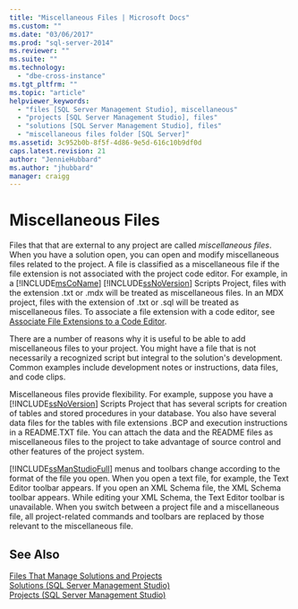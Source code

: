```yaml
---
title: "Miscellaneous Files | Microsoft Docs"
ms.custom: ""
ms.date: "03/06/2017"
ms.prod: "sql-server-2014"
ms.reviewer: ""
ms.suite: ""
ms.technology: 
  - "dbe-cross-instance"
ms.tgt_pltfrm: ""
ms.topic: "article"
helpviewer_keywords: 
  - "files [SQL Server Management Studio], miscellaneous"
  - "projects [SQL Server Management Studio], files"
  - "solutions [SQL Server Management Studio], files"
  - "miscellaneous files folder [SQL Server]"
ms.assetid: 3c952b0b-8f5f-4d86-9e5d-616c10b9df0d
caps.latest.revision: 21
author: "JennieHubbard"
ms.author: "jhubbard"
manager: craigg
---
```

# Miscellaneous Files
  Files that that are external to any project are called *miscellaneous files*. When you have a solution open, you can open and modify miscellaneous files related to the project. A file is classified as a miscellaneous file if the file extension is not associated with the project code editor. For example, in a [!INCLUDE[msCoName](../../includes/msconame-md.md)] [!INCLUDE[ssNoVersion](../../includes/ssnoversion-md.md)] Scripts Project, files with the extension .txt or .mdx will be treated as miscellaneous files. In an MDX project, files with the extension of .txt or .sql will be treated as miscellaneous files. To associate a file extension with a code editor, see [Associate File Extensions to a Code Editor](../../relational-databases/scripting/associate-file-extensions-to-a-code-editor.md).  
  
 There are a number of reasons why it is useful to be able to add miscellaneous files to your project. You might have a file that is not necessarily a recognized script but integral to the solution's development. Common examples include development notes or instructions, data files, and code clips.  
  
 Miscellaneous files provide flexibility. For example, suppose you have a [!INCLUDE[ssNoVersion](../../includes/ssnoversion-md.md)] Scripts Project that has several scripts for creation of tables and stored procedures in your database. You also have several data files for the tables with file extensions .BCP and execution instructions in a README.TXT file. You can attach the data and the README files as miscellaneous files to the project to take advantage of source control and other features of the project system.  
  
 [!INCLUDE[ssManStudioFull](../../includes/ssmanstudiofull-md.md)] menus and toolbars change according to the format of the file you open. When you open a text file, for example, the Text Editor toolbar appears. If you open an XML Schema file, the XML Schema toolbar appears. While editing your XML Schema, the Text Editor toolbar is unavailable. When you switch between a project file and a miscellaneous file, all project-related commands and toolbars are replaced by those relevant to the miscellaneous file.  
  
## See Also  
 [Files That Manage Solutions and Projects](files-that-manage-solutions-and-projects.md)   
 [Solutions &#40;SQL Server Management Studio&#41;](solutions-sql-server-management-studio.md)   
 [Projects &#40;SQL Server Management Studio&#41;](projects-sql-server-management-studio.md)  
  
  